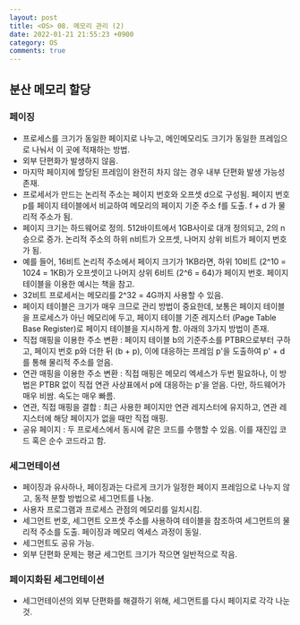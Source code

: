 ```yaml
---
layout: post
title: <OS> 08. 메모리 관리 (2)
date: 2022-01-21 21:55:23 +0900
category: OS
comments: true
---
```


## 분산 메모리 할당 

### 페이징 

- 프로세스를 크기가 동일한 페이지로 나누고, 메인메모리도 크기가 동일한 프레임으로 나눠서 이 곳에 적재하는 방법.
- 외부 단편화가 발생하지 않음.
- 마지막 페이지에 할당된 프레임이 완전히 차지 않는 경우 내부 단편화 발생 가능성 존재.
- 프로세서가 만드는 논리적 주소는 페이지 번호와 오프셋 d으로 구성됨. 페이지 번호 p를 페이지 테이블에서 비교하여 메모리의 페이지 기준 주소 f를 도출. f + d 가 물리적 주소가 됨.
- 페이지 크기는 하드웨어로 정의. 512바이트에서 1GB사이로 대개 정의되고, 2의 n승으로 증가. 논리적 주소의 하위 n비트가 오프셋, 나머지 상위 비트가 페이지 번호가 됨.
- 예를 들어, 16비트 논리적 주소에서 페이지 크기가 1KB라면, 하위 10비트 (2^10 = 1024 = 1KB)가 오프셋이고 나머지 상위 6비트 (2^6 = 64)가 페이지 번호. 페이지 테이블을 이용한 예시는 책을 참고.
- 32비트 프로세서는 메모리를 2^32 = 4G까지 사용할 수 있음.
- 페이지 테이블은 크기가 매우 크므로 관리 방법이 중요한데, 보통은 페이지 테이블을 프로세스가 아닌 메모리에 두고, 페이지 테이블 기준 레지스터 (Page Table Base Register)로 페이지 테이블을 지시하게 함. 아래의 3가지 방법이 존재.
- 직접 매핑을 이용한 주소 변환 : 페이지 테이블 b의 기준주소를 PTBR으로부터 구하고, 페이지 번호 p와 더한 뒤 (b + p), 이에 대응하는 프레임 p'을 도출하여 p' + d를 통해 물리적 주소를 얻음.
- 연관 매핑을 이용한 주소 변환 : 직접 매핑은 메모리 엑세스가 두번 필요하나, 이 방법은 PTBR 없이 직접 연관 사상표에서 p에 대응하는 p'을 얻음. 다만, 하드웨어가 매우 비쌈. 속도는 매우 빠름.
- 연관, 직접 매핑을 결합 : 최근 사용한 페이지만 연관 레지스터에 유지하고, 연관 레지스터에 해당 페이지가 없을 때만 직접 매핑.
- 공유 페이지 : 두 프로세스에서 동시에 같은 코드를 수행할 수 있음. 이를 재진입 코드 혹은 순수 코드라고 함. 

### 세그먼테이션 

- 페이징과 유사하나, 페이징과는 다르게 크기가 일정한 페이지 프레임으로 나누지 않고, 동적 분할 방법으로 세그먼트를 나눔.
- 사용자 프로그램과 프로세스 관점의 메모리를 일치시킴.
- 세그먼트 번호, 세그먼트 오프셋 주소를 사용하여 테이블을 참조하여 세그먼트의 물리적 주소를 도출. 페이징과 메모리 엑세스 과정이 동일.
- 세그먼트도 공유 가능.
- 외부 단편화 문제는 평균 세그먼트 크기가 작으면 일반적으로 작음. 

### 페이지화된 세그먼테이션 

- 세그먼테이션의 외부 단편화를 해결하기 위해, 세그먼트를 다시 페이지로 각각 나눈것.